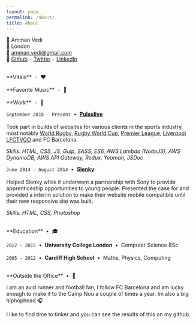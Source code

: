```yaml
---
layout: page
permalink: /about/
title: About
---
```


<span style="filter:grayscale(100%);" >👤</span> Amman Vedi <br/>
<span style="filter:grayscale(100%);" >📍</span> London <br/>
<span style="filter:grayscale(100%);" >💌</span> amman.vedi@gmail.com <br/>
<span style="filter:grayscale(100%);" >🔗</span> [Github](https://github.com/ammanvedi)&nbsp;<span style="opacity:.3;">•</span>&nbsp;[Twitter](https://twitter.com/ammanv)&nbsp;<span style="opacity:.3;">•</span>&nbsp;[LinkedIn](https://www.linkedin.com/in/ammanvedi/)

<br/> 
**Vitals** &nbsp;<span style="opacity:.3;">•</span>&nbsp; <span style="filter:grayscale(100%);" >❤️</span>
<div id="health" class="health-container">
    <div class="loader">
        <div class="loader__ring loader__ring--small"></div>
        <div class="loader__ring loader__ring--medium"></div>
        <div class="loader__ring loader__ring--large"></div>
    </div>
</div>

<br/>
**Favorite Music** &nbsp;<span style="opacity:.3;">•</span>&nbsp; <span style="filter:grayscale(100%);" >🎵</span>
<div class="slider-widget" id="tidal-slider"></div>
<script type="text/javascript" src="/assets/js/plugins/tidal-slider-widget/dist/app.js"></script>
<br/>
**Work** &nbsp;<span style="opacity:.3;">•</span>&nbsp; <span style="filter:grayscale(100%);" >💼</span>

`September 2015 - Present` &nbsp;•&nbsp; [**Pulselive**](http://www.pulselive.com/) <br /> <br />
Took part in builds of websites for various clients in the sports industry, most notably [World Rugby](https://www.worldrugby.org), [Rugby World Cup](https://www.rugbyworldcup.com/), [Premier League](https://www.premierleague.com/), [Liverpool LFCTVGO](https://video.liverpoolfc.com/) and FC Barcelona.

_Skills: HTML, CSS, JS, Gulp, SASS, ES6, AWS Lambda (NodeJS), AWS DynamoDB, AWS API Gateway, Redux, Yeoman, JSDoc_

`June 2014 - August 2014` &nbsp;•&nbsp; [**Slenky**](http://slenky.me/) <br /> <br />
Helped Slenky while it underwent a partnership with Sony to provide apprenticeship opportunities to young people. Presented the case for and provided a interim solution to make their website mobile compatible until their new responsive site was built.

_Skills: HTML, CSS, Photoshop_

<br/>
**Education** &nbsp;•&nbsp; <span style="filter:grayscale(100%);" >🎓</span>

`2012 - 2015` &nbsp;•&nbsp; **University College London** &nbsp;•&nbsp; Computer Science BSc <br/><br/>
`2005 - 2012` &nbsp;•&nbsp; **Cardiff High School** &nbsp;•&nbsp; Maths, Physics, Computing

<br/>
**Outside the Office** &nbsp;•&nbsp; <span style="filter:grayscale(100%);" >🏃</span>‍<br/>

I am an avid runner and football fan, I follow FC Barcelona and am lucky enough to make it to the Camp Nou a couple of times a year. Im also a big hiphophead 🎧

I like to find time to tinker and you can see the results of this on my github.

